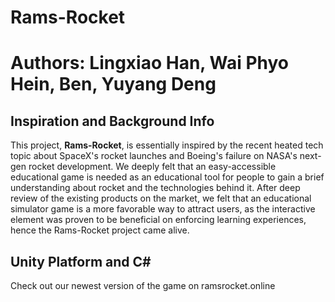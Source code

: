 # Rams-Rocket
# Authors: Lingxiao Han, Wai Phyo Hein, Ben, Yuyang Deng
## Inspiration and Background Info
This project, **Rams-Rocket**, is essentially inspired by the recent heated tech topic about SpaceX's rocket launches and Boeing's failure on NASA's next-gen rocket development. We deeply felt that an easy-accessible educational game is needed as an educational tool for people to gain a brief understanding about rocket and the technologies behind it. After deep review of the existing products on the market, we felt that an educational simulator game is a more favorable way to attract users, as the interactive element was proven to be beneficial on enforcing learning experiences, hence the Rams-Rocket project came alive. 

## Unity Platform and C#



Check out our newest version of the game on ramsrocket.online
